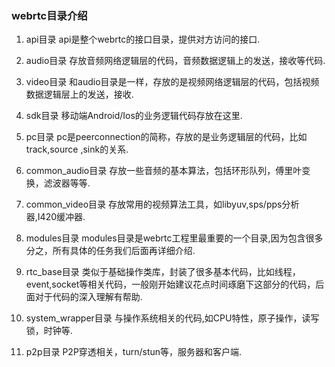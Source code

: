 ### webrtc目录介绍

1. api目录
   api是整个webrtc的接口目录，提供对方访问的接口.

2. audio目录
   存放音频网络逻辑层的代码，音频数据逻辑上的发送，接收等代码.

3. video目录
   和audio目录是一样，存放的是视频网络逻辑层的代码，包括视频数据逻辑层上的发送，接收.

4. sdk目录
   移动端Android/Ios的业务逻辑代码存放在这里.

5. pc目录
   pc是peerconnection的简称，存放的是业务逻辑层的代码，比如track,source ,sink的关系.

6. common_audio目录
   存放一些音频的基本算法，包括环形队列，傅里叶变换，滤波器等等.

7. common_video目录
   存放常用的视频算法工具，如libyuv,sps/pps分析器,I420缓冲器.

8. modules目录
   modules目录是webrtc工程里最重要的一个目录,因为包含很多分之，所有具体的任务我们后面再详细介绍.

9. rtc_base目录
   类似于基础操作类库，封装了很多基本代码，比如线程，event,socket等相关代码，一般刚开始建议花点时间琢磨下这部分的代码，后面对于代码的深入理解有帮助.

10. system_wrapper目录
    与操作系统相关的代码,如CPU特性，原子操作，读写锁，时钟等.

12. p2p目录
    P2P穿透相关，turn/stun等，服务器和客户端.

